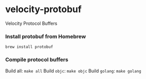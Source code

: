 # velocity-protobuf
Velocity Protocol Buffers

### Install protobuf from Homebrew

```
brew install protobuf
```

### Compile protocol buffers

Build all: `make all`
Build `objc`: `make objc`
Build `golang`: `make golang`


